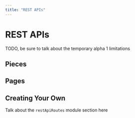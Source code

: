 ```yaml
---
title: "REST APIs"
---
```


# REST APIs

TODO, be sure to talk about the temporary alpha 1 limitations

## Pieces

## Pages

## Creating Your Own

Talk about the `restApiRoutes` module section here
